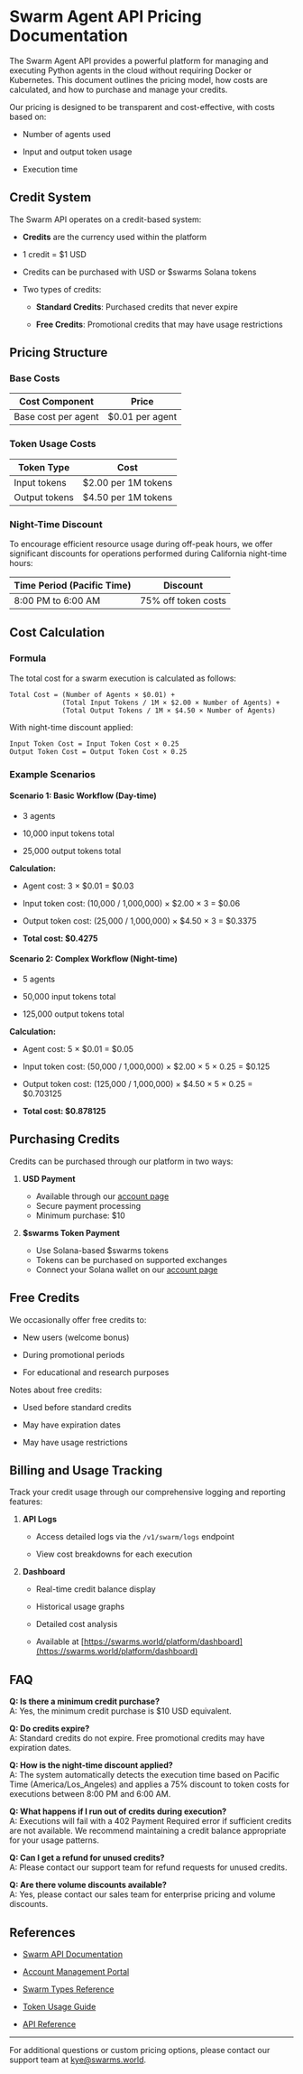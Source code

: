 # Swarm Agent API Pricing Documentation


The Swarm Agent API provides a powerful platform for managing and executing Python agents in the cloud without requiring Docker or Kubernetes. This document outlines the pricing model, how costs are calculated, and how to purchase and manage your credits.

Our pricing is designed to be transparent and cost-effective, with costs based on:

- Number of agents used

- Input and output token usage 

- Execution time

## Credit System

The Swarm API operates on a credit-based system:

- **Credits** are the currency used within the platform

- 1 credit = $1 USD

- Credits can be purchased with USD or $swarms Solana tokens

- Two types of credits:

  - **Standard Credits**: Purchased credits that never expire

  - **Free Credits**: Promotional credits that may have usage restrictions

## Pricing Structure

### Base Costs

| Cost Component | Price |
|----------------|-------|
| Base cost per agent | $0.01 per agent |

### Token Usage Costs

| Token Type | Cost |
|------------|------|
| Input tokens | $2.00 per 1M tokens |
| Output tokens | $4.50 per 1M tokens |

### Night-Time Discount

To encourage efficient resource usage during off-peak hours, we offer significant discounts for operations performed during California night-time hours:

| Time Period (Pacific Time) | Discount |
|----------------------------|----------|
| 8:00 PM to 6:00 AM | 75% off token costs |

## Cost Calculation

### Formula

The total cost for a swarm execution is calculated as follows:

```
Total Cost = (Number of Agents × $0.01) + 
             (Total Input Tokens / 1M × $2.00 × Number of Agents) +
             (Total Output Tokens / 1M × $4.50 × Number of Agents)
```

With night-time discount applied:
```
Input Token Cost = Input Token Cost × 0.25
Output Token Cost = Output Token Cost × 0.25
```

### Example Scenarios

#### Scenario 1: Basic Workflow (Day-time)
- 3 agents

- 10,000 input tokens total

- 25,000 output tokens total

**Calculation:**
- Agent cost: 3 × $0.01 = $0.03

- Input token cost: (10,000 / 1,000,000) × $2.00 × 3 = $0.06

- Output token cost: (25,000 / 1,000,000) × $4.50 × 3 = $0.3375

- **Total cost: $0.4275**

#### Scenario 2: Complex Workflow (Night-time)

- 5 agents

- 50,000 input tokens total

- 125,000 output tokens total

**Calculation:**
- Agent cost: 5 × $0.01 = $0.05

- Input token cost: (50,000 / 1,000,000) × $2.00 × 5 × 0.25 = $0.125

- Output token cost: (125,000 / 1,000,000) × $4.50 × 5 × 0.25 = $0.703125

- **Total cost: $0.878125**

## Purchasing Credits

Credits can be purchased through our platform in two ways:

1. **USD Payment**
   - Available through our [account page](https://swarms.world/platform/account)
   - Secure payment processing
   - Minimum purchase: $10

2. **$swarms Token Payment**
   - Use Solana-based $swarms tokens
   - Tokens can be purchased on supported exchanges
   - Connect your Solana wallet on our [account page](https://swarms.world/platform/account)

## Free Credits

We occasionally offer free credits to:

- New users (welcome bonus)

- During promotional periods

- For educational and research purposes

Notes about free credits:
- Used before standard credits

- May have expiration dates

- May have usage restrictions

## Billing and Usage Tracking

Track your credit usage through our comprehensive logging and reporting features:

1. **API Logs**
   - Access detailed logs via the `/v1/swarm/logs` endpoint

   - View cost breakdowns for each execution

2. **Dashboard**

   - Real-time credit balance display

   - Historical usage graphs

   - Detailed cost analysis

   - Available at [https://swarms.world/platform/dashboard](https://swarms.world/platform/dashboard)

## FAQ

**Q: Is there a minimum credit purchase?**  
A: Yes, the minimum credit purchase is $10 USD equivalent.

**Q: Do credits expire?**  
A: Standard credits do not expire. Free promotional credits may have expiration dates.

**Q: How is the night-time discount applied?**  
A: The system automatically detects the execution time based on Pacific Time (America/Los_Angeles) and applies a 75% discount to token costs for executions between 8:00 PM and 6:00 AM.

**Q: What happens if I run out of credits during execution?**  
A: Executions will fail with a 402 Payment Required error if sufficient credits are not available. We recommend maintaining a credit balance appropriate for your usage patterns.

**Q: Can I get a refund for unused credits?**  
A: Please contact our support team for refund requests for unused credits.

**Q: Are there volume discounts available?**  
A: Yes, please contact our sales team for enterprise pricing and volume discounts.

## References

- [Swarm API Documentation](https://docs.swarms.world)

- [Account Management Portal](https://swarms.world/platform/account)

- [Swarm Types Reference](https://docs.swarms.world/swarm-types)

- [Token Usage Guide](https://docs.swarms.world/token-usage)

- [API Reference](https://docs.swarms.world/api-reference)

---

For additional questions or custom pricing options, please contact our support team at kye@swarms.world.